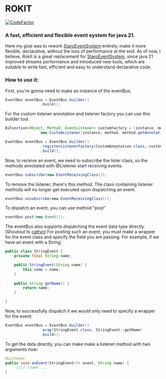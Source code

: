 # ROKIT

[![CodeFactor](https://www.codefactor.io/repository/github/starobot/rokit/badge)](https://www.codefactor.io/repository/github/starobot/rokit)

### A fast, efficient and flexible event system for java 21.
Here my goal was to rework [StaroEventSystem](https://github.com/starobot/StaroEventSystem) entirely, make it more flexible, declarative, without the loss of performance at the end.
As of now, I believe, Rokit is a great replacement for [StaroEventSystem](https://github.com/starobot/StaroEventSystem), since java 21 improved streams performance and introduced new tools, 
which are suitable to write fast, efficient and easy to understand declarative code.

### How to use it:
First, you're gonna need to make an instance of the eventBus.
```java
EventBus eventBus = EventBus.builder()
                .build();
```
For the custom listener annotation and listener factory you can use this builder tool.
```java
BiFunction<Object, Method, EventListener> customFactory = (instance, method) ->
                new CustomListener(instance, method, method.getAnnotation(CustomAnnotation.class).priority().getVal());

EventBus eventBus = EventBus.builder()
                .registerListenerFactory(CustomAnnotation.class, customFactory)
                .build();
```


Now, to receive an event, we need to subscribe the lister class, so the methods annotated with @Listener start receiving events.
```java
eventBus.subscribe(new EventReceivingClass());
```
To remove the listener, there's this method. The class containing listener methods will no longer get executed upon dispatching an event.
```java
eventBus.unsubscribe(new EventReceivingClass());
```

To dispatch an event, you can use method "post"
```java
eventBus.post(new Event());
```
The eventBus also supports dispatching the event data type directly. (Shoutout to [cattyn](https://github.com/cattyngmd))
For posting such an event, you must make a wrapper for the event class and specify the field you are passing.
For example, if we have an event with a String:
```java
public class StringEvent {
    private final String name;

    public StringEvent(String name) {
        this.name = name;
    }
    
    public String getName() {
        return name;
    }

}
```
Now, to successfully dispatch it we would only need to specify a wrapper for the event:
```java
EventBus eventBus = EventBus.builder()
                .wrap(StringEvent.class, StringEvent::getName)
                .build();
```
To get the data directly, you can make make a listener method with two arguments now:
```java
@Listener
public void onEvent(StringEvent<?> event, String name) {
     //if (name ....
}
```
